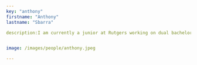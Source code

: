 ```yaml
---
key: "anthony"
firstname: "Anthony"
lastname: "Sbarra"

description:I am currently a junior at Rutgers working on dual bachelor’s degrees in Chemistry and Philosophy. I am a transfer student from Rowan College at Burlington County with an associates in liberal arts & sciences and studied many areas of knowledge. I have always had interest in mathematics and problem solving and love many areas of STEM and want to continue to develop skills in these areas throughout life. I also would like to continue on to graduate schools for science and engineering to learn even more on the systems that control how the world functions and research its properties. After education itself I would like to use these skills to work with research and development throughout my life. The main drive to do this is in hopes of researching answering questions that we do not now know, and to also develop things that will help the planet and society for generations to come.


image: /images/people/anthony.jpeg

---
```

